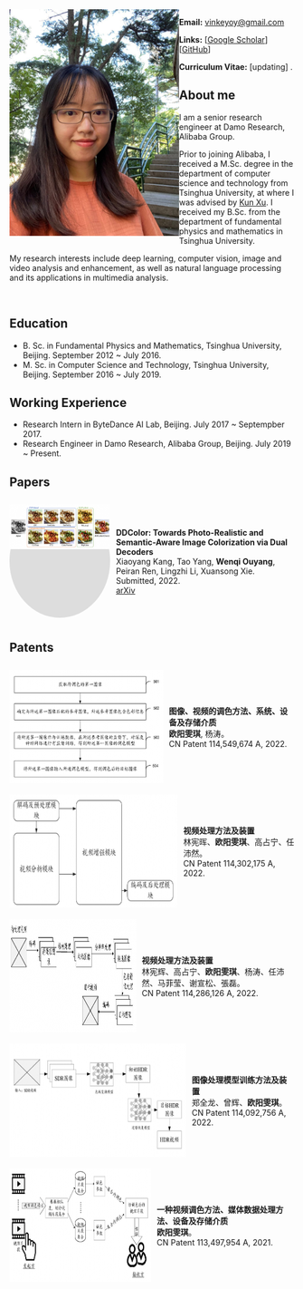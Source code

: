 <img align="left" width="300" height="400" src="data/my_photo.jpg">

**Email:** vinkeyoy@gmail.com

**Links:** [[Google Scholar](https://scholar.google.com/citations?user=pYeM5JUAAAAJ&hl=zh-CN)] [[GitHub](https://github.com/Vicky0522)]

**Curriculum Vitae:** [updating] .


## About me
I am a senior research engineer at Damo Research, Alibaba Group.

Prior to joining Alibaba, I received a M.Sc. degree in the department of computer science and technology from Tsinghua University, at where I was advised by [Kun Xu](https://cg.cs.tsinghua.edu.cn/people/~kun/). I received my B.Sc. from the department of fundamental physics and mathematics in Tsinghua University.

My research interests include deep learning, computer vision, image and video analysis and enhancement, as well as natural language processing and its applications in multimedia analysis. 

<br>

## Education
* B. Sc. in Fundamental Physics and Mathematics, Tsinghua University, Beijing. September 2012 ~ July 2016.
* M. Sc. in Computer Science and Technology, Tsinghua University, Beijing. September 2016 ~ July 2019.

## Working Experience
* Research Intern in ByteDance AI Lab, Beijing. July 2017 ~ Septempber 2017.
* Research Engineer in Damo Research, Alibaba Group, Beijing. July 2019 ~ Present.

<style>
  .publication-list {
    list-style: none;
    padding: 0;
  }

  .publication-list li {
    display: flex;
    align-items: center;
    padding: 10px 0;
    border-bottom: none;
  }

  .publication-figure {
    width: 360px;
    height: 200px;
    background-color: #ddd;
    border-radius: 50%;
    text-align: center;
    margin-right: 10px;
  }

  .publication-figure span {
    line-height: 30px;
    font-size: 20px;
    color: #fff;
  }
</style>

## Papers
<ul class="publication-list">
  <li>
    <div class="publication-figure">
      <span><img align="left" src="data/paper_figure/ddcolor.png"></span>
    </div>
    <div>
      <b>DDColor: Towards Photo-Realistic and Semantic-Aware Image Colorization via Dual Decoders</b><br>
      Xiaoyang Kang, Tao Yang, <b>Wenqi Ouyang</b>, Peiran Ren, Lingzhi Li, Xuansong Xie. <br>
      Submitted, 2022. <br>
      <a href="https://arxiv.org/abs/2212.11613" target="_blank" rel="noopener">
				 <i class="fa fa-file" aria-hidden="true"></i> arXiv </a> 
    </div>
  </li>
</ul>

## Patents
<ul class="publication-list">
  <li>
    <div class="publication-figure">
      <span><img align="left" width="360" height="200" src="data/paper_figure/patent_1.png"></span>
    </div>
    <div>
      <b>图像、视频的调色方法、系统、设备及存储介质</b><br>
      <b>欧阳雯琪</b>, 杨涛。 <br>
      CN Patent 114,549,674 A, 2022. 
    </div>
  </li>
  <li>
    <div class="publication-figure">
      <span><img align="left" width="360" height="200" src="data/paper_figure/patent_2.png"></span>
    </div>
    <div>
      <b>视频处理方法及装置</b><br>
      林宪晖、<b>欧阳雯琪</b>、高占宁、任沛然。 <br>
      CN Patent 114,302,175 A, 2022. 
    </div>
  </li>
  <li>
    <div class="publication-figure">
      <span><img align="left" width="360" height="200" src="data/paper_figure/patent_3.png"></span>
    </div>
    <div>
      <b>视频处理方法及装置</b><br>
      林宪辉、高占宁、<b>欧阳雯琪</b>、杨涛、任沛然、马菲莹、谢宣松、張磊。 <br>
      CN Patent 114,286,126 A, 2022. 
    </div>
  </li>
  <li>
    <div class="publication-figure">
      <span><img align="left" width="360" height="200" src="data/paper_figure/patent_4.png"></span>
    </div>
    <div>
      <b>图像处理模型训练方法及装置</b><br>
      郑全龙、曾辉、<b>欧阳雯琪</b>。 <br>
      CN Patent 114,092,756 A, 2022. 
    </div>
  </li>
  <li>
    <div class="publication-figure">
      <span><img align="left" width="360" height="200" src="data/paper_figure/patent_5.png"></span>
    </div>
    <div>
      <b>一种视频调色方法、媒体数据处理方法、设备及存储介质</b><br>
      <b>欧阳雯琪</b>。 <br>
      CN Patent 113,497,954 A, 2021. 
    </div>
  </li>
</ul>
